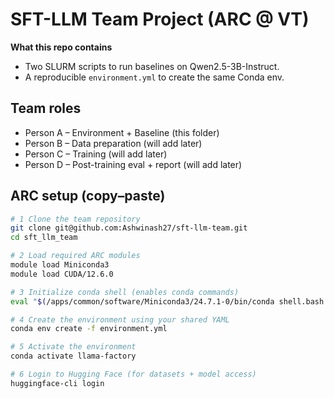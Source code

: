 # SFT-LLM Team Project (ARC @ VT)

**What this repo contains**
- Two SLURM scripts to run baselines on Qwen2.5-3B-Instruct.
- A reproducible `environment.yml` to create the same Conda env.

## Team roles
- Person A – Environment + Baseline (this folder)
- Person B – Data preparation (will add later)
- Person C – Training (will add later)
- Person D – Post-training eval + report (will add later)

## ARC setup (copy–paste)
```bash
# 1 Clone the team repository
git clone git@github.com:Ashwinash27/sft-llm-team.git
cd sft_llm_team

# 2 Load required ARC modules
module load Miniconda3
module load CUDA/12.6.0

# 3️ Initialize conda shell (enables conda commands)
eval "$(/apps/common/software/Miniconda3/24.7.1-0/bin/conda shell.bash hook)"

# 4️ Create the environment using your shared YAML
conda env create -f environment.yml

# 5️ Activate the environment
conda activate llama-factory

# 6️ Login to Hugging Face (for datasets + model access)
huggingface-cli login

